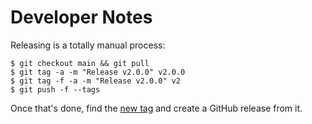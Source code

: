 # Developer Notes

Releasing is a totally manual process:

```
$ git checkout main && git pull
$ git tag -a -m "Release v2.0.0" v2.0.0
$ git tag -f -a -m "Release v2.0.0" v2
$ git push -f --tags
```

Once that's done, find the [new tag](https://github.com/Elmeric/my-gha-workflows/tags) and create a GitHub release from it.
